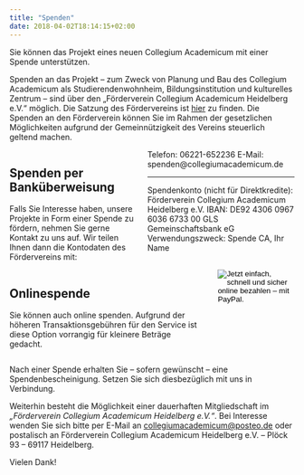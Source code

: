 ```yaml
---
title: "Spenden"
date: 2018-04-02T18:14:15+02:00
---
```


Sie können das Projekt eines neuen Collegium Academicum mit einer Spende unterstützen.

Spenden an das Projekt – zum Zweck von Planung und Bau des Collegium Academicum als Studierendenwohnheim, Bildungsinstitution und kulturelles Zentrum – sind über den „Förderverein Collegium Academicum Heidelberg e.V.“ möglich. Die Satzung des Fördervereins ist [hier](/satzung-foerderverein.pdf) zu finden. Die Spenden an den Förderverein können Sie im Rahmen der gesetzlichen Möglichkeiten aufgrund der Gemeinnützigkeit des Vereins steuerlich geltend machen.

<div class="columns">
    <div class="column">
        <h2>Spenden per Banküberweisung</h2>
        <p>Falls Sie Interesse haben, unsere Projekte in Form einer Spende zu fördern, nehmen Sie gerne Kontakt zu uns auf. Wir teilen Ihnen dann die Kontodaten des Fördervereins mit: </p>
    </div>
    <div class="column">
        <div class="notification is-primary">
            Telefon: 06221-652236
            E-Mail: spenden@collegiumacademicum.de
            <hr>
            Spendenkonto (nicht für Direktkredite):
            Förderverein Collegium Academicum Heidelberg e.V.
            IBAN: DE92 4306 0967 6036 6733 00
            GLS Gemeinschaftsbank eG
            Verwendungszweck: Spende CA, Ihr Name
        </div>
    </div>
</div>

<div class="columns">
    <div class="column">
        <h2>Onlinespende</h2>
        <p>Sie können auch online spenden. Aufgrund der höheren Transaktionsgebühren für den Service ist diese Option vorrangig für kleinere Beträge gedacht.</p>
    </div>
    <div class="column">
        <div class="notification is-primary">
        <form class="paypal" action="https://www.paypal.com/cgi-bin/webscr" method="post" target="_top">
            <input type="hidden" name="cmd" value="_s-xclick">
            <input type="hidden" name="hosted_button_id" value="6JJ9J9UTPSKCG">
            <input type="image" src="https://www.paypalobjects.com/de_DE/DE/i/btn/btn_donateCC_LG.gif" border="0" name="submit" alt="Jetzt einfach, schnell und sicher online bezahlen – mit PayPal.">
            <img alt="" border="0" src="https://www.paypalobjects.com/de_DE/i/scr/pixel.gif" width="1" height="1">
        </form>
        </div>
    </div>
</div>

Nach einer Spende erhalten Sie – sofern gewünscht – eine Spendenbescheinigung. Setzen Sie sich diesbezüglich mit uns in Verbindung.

Weiterhin besteht die Möglichkeit einer dauerhaften Mitgliedschaft im _„Förderverein Collegium Academicum Heidelberg e.V.“_. Bei Interesse wenden Sie sich bitte per E-Mail an [collegiumacademicum@posteo.de](mailto:collegiumacademicum@posteo.de) oder postalisch an Förderverein Collegium Academicum Heidelberg e.V. – Plöck 93 – 69117 Heidelberg.

Vielen Dank!